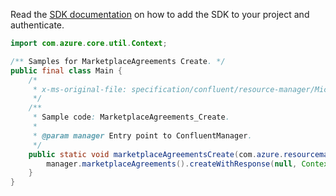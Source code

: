 Read the [SDK documentation](https://github.com/Azure/azure-sdk-for-java/blob/azure-resourcemanager-confluent_1.0.0-beta.3/sdk/confluent/azure-resourcemanager-confluent/README.md) on how to add the SDK to your project and authenticate.

```java
import com.azure.core.util.Context;

/** Samples for MarketplaceAgreements Create. */
public final class Main {
    /*
     * x-ms-original-file: specification/confluent/resource-manager/Microsoft.Confluent/preview/2021-09-01-preview/examples/MarketplaceAgreements_Create.json
     */
    /**
     * Sample code: MarketplaceAgreements_Create.
     *
     * @param manager Entry point to ConfluentManager.
     */
    public static void marketplaceAgreementsCreate(com.azure.resourcemanager.confluent.ConfluentManager manager) {
        manager.marketplaceAgreements().createWithResponse(null, Context.NONE);
    }
}
```
